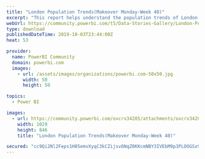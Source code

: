 ```yaml
---
title: "London Population Trends(Makeover Monday-Week 40)"
excerpt: "This report helps understand the population trends of London and it's districts through 2011 to 2050. It gives insights on various factors like"
webUrl: https://community.powerbi.com/t5/Data-Stories-Gallery/London-Population-Trends-Makeover-Monday-Week-40/m-p/809688
type: download
publishedDateTime: 2019-10-03T23:44:00Z
heat: 53

provider:
  name: PowerBI Community
  domain: powerbi.com
  images:
    - url: /assets/images/organizations/powerbi.com-50x50.jpg
      width: 50
      height: 50

topics:
  - Power BI

images:
  - url: https://community.powerbi.com/oxcrx34285/attachments/oxcrx34285/DataStoriesGallery/3048/4/Screenshot%20(70).png
    width: 1029
    height: 846
    title: "London Population Trends(Makeover Monday-Week 40)"

secured: "cc9Qi2Nl2Feps1H05emvXyqC3kCZijsv6NqZ0KKcmNBY3IVEbM9p3PLOOGSx9SLJeKIn8v2D1dXvHdOBqldeJiAxY9uiMe3FVyQch0fDGLZQUbxN5dGQ1q00qPIbjwSmcPVm4BB76Ajy9F1bLv4RzU60ATObH5cfgsmLpP+jfG/NCSYulV/JSNY+ASTCcfp1oUfQPxVwXJEHKMpZIHFQTIxh/uUJI6234IU+RVrhPp+981+W76lEFjhr2U3p4t+zEmZ6471Nctt+rll97OOvfCxHWbs+yTXU6TfgP0YyFRrYdIg4ZLdzEnCupD0QhWl+FTJcN2bzowB2+nr/r7ivm+xyKoXXua3hHPEnG+8Wa6u/W21afEfzMBMxE06yw+ux;VYSDqj/QoVOMn5cn+QZ5iw=="
---
```


